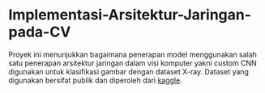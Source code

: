 # Implementasi-Arsitektur-Jaringan-pada-CV

Proyek ini menunjukkan bagaimana penerapan model menggunakan salah satu penerapan arsitektur jaringan dalam visi komputer yakni custom CNN digunakan untuk klasifikasi gambar dengan dataset X-ray. Dataset yang digunakan bersifat publik dan diperoleh dari [kaggle](https://www.kaggle.com/datasets/bmadushanirodrigo/fracture-multi-region-x-ray-data).
